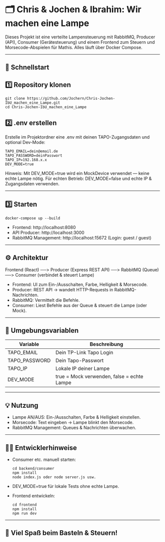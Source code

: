 
# 🗂️ Chris & Jochen & Ibrahim: Wir machen eine Lampe

Dieses Projekt ist eine verteilte Lampensteuerung mit RabbitMQ, Producer (API), Consumer (Gerätesteuerung) und einem Frontend zum Steuern und Morsecode-Abspielen für Mathis.
Alles läuft über Docker Compose.

---

## 🚀 Schnellstart

## 1️⃣ Repository klonen

    git clone https://github.com/Jochern/Chris-Jochen-IbU_machen_eine_Lampe.git
    cd Chris-Jochen-IbU_machen_eine_Lampe

## 2️⃣ .env erstellen

Erstelle im Projektordner eine .env mit deinen TAPO-Zugangsdaten und optional Dev-Mode:

    TAPO_EMAIL=dein@email.de
    TAPO_PASSWORD=deinPasswort
    TAPO_IP=192.168.x.x
    DEV_MODE=true

Hinweis: Mit DEV_MODE=true wird ein MockDevice verwendet — keine echte Lampe nötig.
Für echten Betrieb: DEV_MODE=false und echte IP & Zugangsdaten verwenden.

---

## 3️⃣ Starten

    docker-compose up --build

- Frontend: http://localhost:8080
- API Producer: http://localhost:3000
- RabbitMQ Management: http://localhost:15672 (Login: guest / guest)

---

## ⚙️ Architektur

Frontend (React) ──> Producer (Express REST API) ──> RabbitMQ (Queue) ──> Consumer (verbindet & steuert Lampe)


- Frontend: UI zum Ein-/Ausschalten, Farbe, Helligkeit & Morsecode.
- Producer: REST API → wandelt HTTP-Requests in RabbitMQ-Nachrichten.
- RabbitMQ: Vermittelt die Befehle.
- Consumer: Liest Befehle aus der Queue & steuert die Lampe (oder Mock).

---

## 🔑 Umgebungsvariablen

| Variable | Beschreibung | 
| -------- | ------------- |
| TAPO_EMAIL | Dein TP-Link Tapo Login |
| TAPO_PASSWORD | Dein Tapo-Passwort |
| TAPO_IP | Lokale IP deiner Lampe |
| DEV_MODE | true = Mock verwenden, false = echte Lampe |

---

## 💡 Nutzung

- Lampe AN/AUS: Ein-/Ausschalten, Farbe & Helligkeit einstellen.
- Morsecode: Text eingeben → Lampe blinkt den Morsecode.
- RabbitMQ Management: Queues & Nachrichten überwachen.

---

## 🧑‍💻 Entwicklerhinweise

- Consumer etc. manuell starten:

      cd backend/consumer
      npm install
      node index.js oder node server.js usw.

- DEV_MODE=true für lokale Tests ohne echte Lampe.
- Frontend entwickeln:

      cd frontend
      npm install
      npm run dev

---

## 🫶 Viel Spaß beim Basteln & Steuern!
